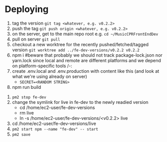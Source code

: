 # Deploying
1. tag the version `git tag <whatever, e.g. v0.2.2>`
1. push the tag `git push origin <whatever, e.g. v0.2.2>`
1. on the server, get to the main repo root e.g. `cd ~/MusicCPRFrontEndDev`
1. pull on server `git pull`
1. checkout a new worktree for the recently pushed/fetched/tagged version `git worktree add ../fe-dev-versions/v0.2.2 v0.2.2`
1. npm i #beware that probably we should not track package-lock.json nor yarn.lock since local and remote are different platforms and we depend on platform-specific tools /-:
1. create .env.local and .env.production with content like this (and look at what we're using already on server)
    - `SECRET=<RANDOM STRING>`
1. npm run build
<!-- 1. `npm run dev` -->
<!-- 
1. If you push to main, it will re-deploy to dev.tele.band
    * the continuous deploy setup was created following [the steps detailed here](https://itnext.io/deploy-next-js-apps-using-github-actions-6322261757bc)
        * if the dev site loads, but fails to permit login, possibly the server's `.env.local` was removed/doesn't exist
        * beware: it seems that sometimes some pushed commits do not trigger the action 🤷
 -->
1. `pm2 stop fe-dev`
1. change the symlink for live in fe-dev to the newly readied version
    * cd /home/ec2-user/fe-dev-versions
    * rm live
    * ln -s /home/ec2-user/fe-dev-versions/<v0.2.2> live
1. cd /home/ec2-user/fe-dev-versions/live
1. `pm2 start npm --name "fe-dev" -- start`
1. `pm2 save`

